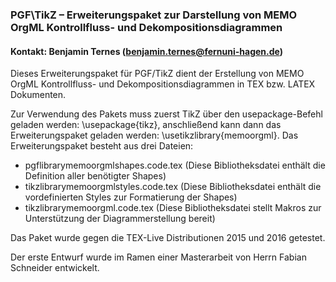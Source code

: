 ### PGF\TikZ – Erweiterungspaket zur Darstellung von MEMO OrgML Kontrollfluss- und Dekompositionsdiagrammen

#### Kontakt: Benjamin Ternes (benjamin.ternes@fernuni-hagen.de)

Dieses Erweiterungspaket für PGF/TikZ dient der Erstellung von MEMO OrgML Kontrollfluss- und Dekompositionsdiagrammen in TEX bzw. LATEX Dokumenten.

Zur Verwendung des Pakets muss zuerst TikZ über den usepackage-Befehl geladen werden: \usepackage{tikz}, anschließend kann dann das Erweiterungspaket geladen werden: \usetikzlibrary{memoorgml}.
Das Erweiterungspaket besteht aus drei Dateien:

* pgflibrarymemoorgmlshapes.code.tex (Diese Bibliotheksdatei enthält die Definition aller benötigter Shapes)
* tikzlibrarymemoorgmlstyles.code.tex (Diese Bibliotheksdatei enthält die vordefinierten Styles zur Formatierung der Shapes)
* tikzlibrarymemoorgml.code.tex (Diese Bibliotheksdatei stellt Makros zur Unterstützung der Diagrammerstellung bereit)

Das Paket wurde gegen die TEX-Live Distributionen 2015 und 2016 getestet. 

Der erste Entwurf wurde im Ramen einer Masterarbeit von Herrn Fabian Schneider entwickelt.

